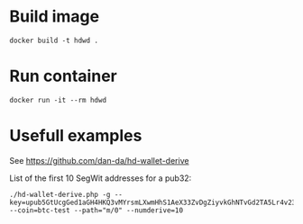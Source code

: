 # Build image

```shell
docker build -t hdwd .
```

# Run container

```shell
docker run -it --rm hdwd
```

# Usefull examples

See https://github.com/dan-da/hd-wallet-derive

List of the first 10 SegWit addresses for a pub32:

```shell
./hd-wallet-derive.php -g --key=upub5GtUcgGed1aGH4HKQ3vMYrsmLXwmHhS1AeX33ZvDgZiyvkGhNTvGd2TA5Lr4v239Fzjj4ZY48t6wTtXUy2yRgapf37QHgt6KWEZ6bgsCLpb --coin=btc-test --path="m/0" --numderive=10
```

